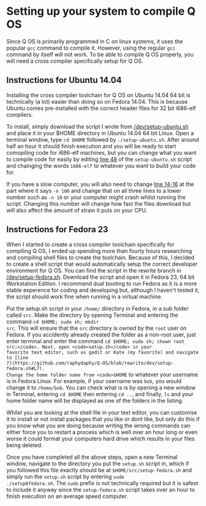 # Setting up your system to compile Q OS

Since Q OS is primarily programmed in C on linux systems, it uses the popular <code>gcc</code> command to compile it. However, using the regular <code>gcc</code> command by itself will not work. To be able to compile Q OS properly, you will need a cross compiler specifically setup for Q OS.

## Instructions for Ubuntu 14.04

Installing the cross compiler toolchain for Q OS on Ubuntu 14.04 64 bit is technically (a lot) easier than doing so on Fedora 14.04. This is because Ubuntu comes pre-installed with the correct header files for 32 bit i686-elf compilers.

To install, simply download the script I wrote from [/dev/setup-ubuntu.sh](https://raw.githubusercontent.com/raphydaphy/Q-OS/rewrite/dev/setup-ubuntu.sh) and place it in your $HOME directory in Ubuntu 14.04 64 bit Linux. Open a terminal window, type <code>cd $HOME</code> followed by <code>./setup-ubuntu.sh</code>. After around half an hour it should finish execution and you will be ready to start comopiling code for i686-elf machines, but you can change what you want to compile code for easily by editing [line 48](https://github.com/raphydaphy/Q-OS/blob/rewrite/dev/setup-ubuntu.sh#L48) of the <code>setup-ubuntu.sh</code> script and chainging the words <code>i686-elf</code> to whatever you want to build your code for.

If you have a slow computer, you will also need to change [line 14-16](https://github.com/raphydaphy/Q-OS/blob/rewrite/dev/setup-ubuntu.sh#L14-17) at the part where it says <code>-n 100</code> and change that on all three lines to a lower number such as <code>-n 10</code> or your computer might crash whilst running the script. Changing this number will change how fast the files download but will also affect the amount of strain it puts on your CPU.

## Instructions for Fedora 23

When I started to create a cross compiler toolchain specifically for compiling Q OS, I ended up spending more than fourty hours researching and compiling shell files to create the toolchain. Because of this, I decided to create a shell script that would automatically setup the correct developer environment for Q OS. You can find the script in the rewrite branch in [/dev/setup-fedora.sh](https://raw.githubusercontent.com/raphydaphy/Q-OS/rewrite/dev/setup-fedora.sh ). Download the script and open it in Fedora 23, 64 bit Workstation Edition. I recommend dual booting to run Fedora as it is a more stable experence for coding and developing but, although I haven't tested it, the script should work fine when running in a virtual machine.

Put the setup.sh script in your <code>/home/</code> directory in Fedora, in a sub folder called <code>src</code>. Make the directory by opening Terminal and entering the command <code>cd $HOME; sudo sh; mkdir src</code>. This will ensure that the <code>src</code> directory is owned by the <code>root</code> user on Fedora. If you accidently already created the folder as a non-root user, just enter terminal and enter the command <code>cd $HOME; sudo sh; chown root src;</code>. Next, open <code>setup.sh</code> in your favorite text editor, such as gedit or Kate (my favorite) and navigate to [line 7](https://github.com/raphydaphy/Q-OS/blob/rewrite/dev/setup-fedora.sh#L7). Change the home folder name from <code>$HOME</code> to whatever your username is in Fedora Linux. For example, if your username was <code>bob</code>, you would change it to <code>/home/bob</code>. You can check what is is by opening a new window in Terminal, entering <code>cd $HOME</code> then entering <code>cd ..</code>, and finally, <code>ls</code> and your home folder name will be displayed as one of the folders in the listing. 

Whilst you are looking at the shell file in your text editor, you can customise it to install or not install packages that you like or dont like, but only do this if you know what you are doing because writing the wrong commands can either force you to restart a process which is well over an hour long or even worse it could format your computers hard drive which results in your files being deleted.

Once you have completed all the above steps, open a new Terminal window, navigate to the directory you put the <code>setup.sh</code> script in, which if you followed this file exactly should be at <code>$HOME/src/setup-fedora.sh</code> and simply run the <code>setup.sh</code> script by entering <code>sudo ./setup0fedora.sh</code>. The <code>sudo</code> prefix is not technically required but it is safest to include it anyway since the <code>setup-fedora.sh</code> script takes over an hour to finish execution on an average speed computer.
